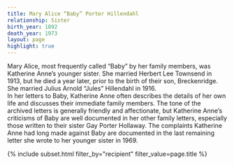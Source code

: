 ```yaml
---
title: Mary Alice “Baby” Porter Hillendahl
relationship: Sister
birth_year: 1892
death_year: 1973
layout: page
highlight: true
---
```

Mary Alice, most frequently called “Baby” by her family members, was Katherine Anne’s younger sister.  She married Herbert Lee Townsend in 1913, but he died a year later, prior to the birth of their son, Breckenridge.  She married Julius Arnold “Jules” Hillendahl in 1916.  	In her letters to Baby, Katherine Anne often describes the details of her own life and discusses their immediate family members.  The tone of the archived letters is generally friendly and affectionate, but Katherine Anne’s criticisms of Baby are well documented in her other family letters, especially those written to their sister Gay Porter Hollaway.  The complaints Katherine Anne had long made against Baby are documented in the last remaining letter she wrote to her younger sister in 1969.
{% include subset.html filter_by="recipient" filter_value=page.title %}
